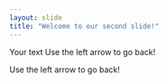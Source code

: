```yaml
---
layout: slide
title: "Welcome to our second slide!"
---
```

Your text
Use the left arrow to go back!


Use the left arrow to go back!





